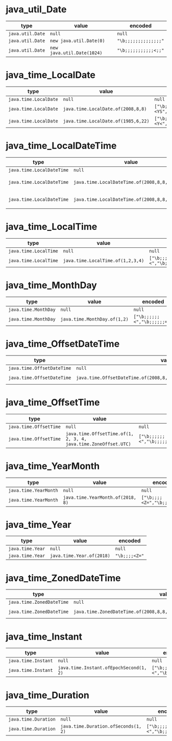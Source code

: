 # java_util_Date

| type | value | encoded |
| ---  | ---   | ---  |
| `java.util.Date` | `null` | `null` |
| `java.util.Date` | `new java.util.Date(0)` | `"\b;;;;;;;;;;;;;;"` |
| `java.util.Date` | `new java.util.Date(1024)` | `"\b;;;;;;;;;;;<;;"` |

# java_time_LocalDate

| type | value | encoded |
| ---  | ---   | ---  |
| `java.time.LocalDate` | `null` | `null` |
| `java.time.LocalDate` | `java.time.LocalDate.of(2008,8,8)` | `["\b;;;;<YS","\b;;;;;;C","\b;;;;;;C"]` |
| `java.time.LocalDate` | `java.time.LocalDate.of(1985,6,22)` | `["\b;;;;<Y<","\b;;;;;;A","\b;;;;;;Q"]` |

# java_time_LocalDateTime

| type | value | encoded |
| ---  | ---   | ---  |
| `java.time.LocalDateTime` | `null` | `null` |
| `java.time.LocalDateTime` | `java.time.LocalDateTime.of(2008,8,8,1,2,3,4)` | `["\b;;;;<YS","\b;;;;;;C","\b;;;;;;C","\b;;;;;;<","\b;;;;;;=","\b;;;;;;>","\b;;;;;;?"]` |
| `java.time.LocalDateTime` | `java.time.LocalDateTime.of(2008,8,8,1,2,3)` | `["\b;;;;<YS","\b;;;;;;C","\b;;;;;;C","\b;;;;;;<","\b;;;;;;=","\b;;;;;;>","\b;;;;;;;"]` |

# java_time_LocalTime

| type | value | encoded |
| ---  | ---   | ---  |
| `java.time.LocalTime` | `null` | `null` |
| `java.time.LocalTime` | `java.time.LocalTime.of(1,2,3,4)` | `["\b;;;;;;<","\b;;;;;;=","\b;;;;;;>","\b;;;;;;?"]` |

# java_time_MonthDay

| type | value | encoded |
| ---  | ---   | ---  |
| `java.time.MonthDay` | `null` | `null` |
| `java.time.MonthDay` | `java.time.MonthDay.of(1,2)` | `["\b;;;;;;<","\b;;;;;;="]` |

# java_time_OffsetDateTime

| type | value | encoded |
| ---  | ---   | ---  |
| `java.time.OffsetDateTime` | `null` | `null` |
| `java.time.OffsetDateTime` | `java.time.OffsetDateTime.of(2008,8,8,1,2,3,4,java.time.ZoneOffset.UTC)` | `["\b;;;;<YS","\b;;;;;;C","\b;;;;;;C","\b;;;;;;<","\b;;;;;;=","\b;;;;;;>","\b;;;;;;?","\b;;;;;;;"]` |

# java_time_OffsetTime

| type | value | encoded |
| ---  | ---   | ---  |
| `java.time.OffsetTime` | `null` | `null` |
| `java.time.OffsetTime` | `java.time.OffsetTime.of(1, 2, 3, 4, java.time.ZoneOffset.UTC)` | `["\b;;;;;;<","\b;;;;;;=","\b;;;;;;>","\b;;;;;;?","\b;;;;;;;"]` |

# java_time_YearMonth

| type | value | encoded |
| ---  | ---   | ---  |
| `java.time.YearMonth` | `null` | `null` |
| `java.time.YearMonth` | `java.time.YearMonth.of(2018, 8)` | `["\b;;;;<Z=","\b;;;;;;C"]` |

# java_time_Year

| type | value | encoded |
| ---  | ---   | ---  |
| `java.time.Year` | `null` | `null` |
| `java.time.Year` | `java.time.Year.of(2018)` | `"\b;;;;<Z="` |

# java_time_ZonedDateTime

| type | value | encoded |
| ---  | ---   | ---  |
| `java.time.ZonedDateTime` | `null` | `null` |
| `java.time.ZonedDateTime` | `java.time.ZonedDateTime.of(2008,8,8,1,2,3,4,java.time.ZoneId.of("UTC"))` | `[["\b;;;;<YS","\b;;;;;;C","\b;;;;;;C","\b;;;;;;<","\b;;;;;;=","\b;;;;;;>","\b;;;;;;?","\b;;;;;;;"],"UTC"]` |

# java_time_Instant

| type | value | encoded |
| ---  | ---   | ---  |
| `java.time.Instant` | `null` | `null` |
| `java.time.Instant` | `java.time.Instant.ofEpochSecond(1, 2)` | `["\b;;;;;;;;;;;;;<","\b;;;;;;="]` |

# java_time_Duration

| type | value | encoded |
| ---  | ---   | ---  |
| `java.time.Duration` | `null` | `null` |
| `java.time.Duration` | `java.time.Duration.ofSeconds(1, 2)` | `["\b;;;;;;;;;;;;;<","\b;;;;;;="]` |